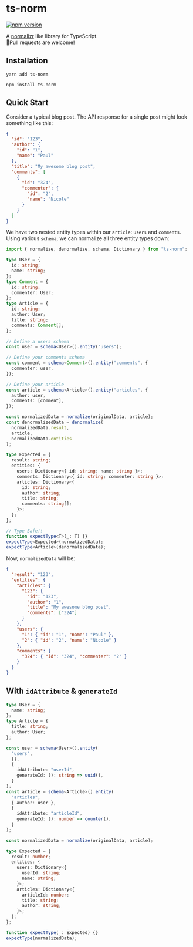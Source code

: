 # ts-norm

[![npm version](https://img.shields.io/npm/v/ts-norm?style=flat-square)](https://www.npmjs.com/package/ts-norm)

A [normalizr](https://github.com/paularmstrong/normalizr) like library for TypeScript.  
🙏Pull requests are welcome!

## Installation

```shell
yarn add ts-norm
```

```shell
npm install ts-norm
```

## Quick Start

Consider a typical blog post. The API response for a single post might look something like this:

```json
{
  "id": "123",
  "author": {
    "id": "1",
    "name": "Paul"
  },
  "title": "My awesome blog post",
  "comments": [
    {
      "id": "324",
      "commenter": {
        "id": "2",
        "name": "Nicole"
      }
    }
  ]
}
```

We have two nested entity types within our `article`: `users` and `comments`. Using various `schema`, we can normalize all three entity types down:

```ts
import { normalize, denormalize, schema, Dictionary } from "ts-norm";

type User = {
  id: string;
  name: string;
};
type Comment = {
  id: string;
  commenter: User;
};
type Article = {
  id: string;
  author: User;
  title: string;
  comments: Comment[];
};

// Define a users schema
const user = schema<User>().entity("users");

// Define your comments schema
const comment = schema<Comment>().entity("comments", {
  commenter: user,
});

// Define your article
const article = schema<Article>().entity("articles", {
  author: user,
  comments: [comment],
});

const normalizedData = normalize(originalData, article);
const denormalizedData = denormalize(
  normalizedData.result,
  article,
  normalizedData.entities
);

type Expected = {
  result: string;
  entities: {
    users: Dictionary<{ id: string; name: string }>;
    comments: Dictionary<{ id: string; commenter: string }>;
    articles: Dictionary<{
      id: string;
      author: string;
      title: string;
      comments: string[];
    }>;
  };
};

// Type Safe!!
function expectType<T>(_: T) {}
expectType<Expected>(normalizedData);
expectType<Article>(denormalizedData);
```

Now, `normalizedData` will be:

```json
{
  "result": "123",
  "entities": {
    "articles": {
      "123": {
        "id": "123",
        "author": "1",
        "title": "My awesome blog post",
        "comments": ["324"]
      }
    },
    "users": {
      "1": { "id": "1", "name": "Paul" },
      "2": { "id": "2", "name": "Nicole" }
    },
    "comments": {
      "324": { "id": "324", "commenter": "2" }
    }
  }
}
```

## With `idAttribute` & `generateId`

```ts
type User = {
  name: string;
};
type Article = {
  title: string;
  author: User;
};

const user = schema<User>().entity(
  "users",
  {},
  {
    idAttribute: "userId",
    generateId: (): string => uuid(),
  }
);
const article = schema<Article>().entity(
  "articles",
  { author: user },
  {
    idAttribute: "articleId",
    generateId: (): number => counter(),
  }
);

const normalizedData = normalize(originalData, article);

type Expected = {
  result: number;
  entities: {
    users: Dictionary<{
      userId: string;
      name: string;
    }>;
    articles: Dictionary<{
      articleId: number;
      title: string;
      author: string;
    }>;
  };
};

function expectType(_: Expected) {}
expectType(normalizedData);
```
